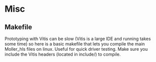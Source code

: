 # Misc

## Makefile
Prototyping with Vitis can be slow (Vitis is a large IDE and running takes some time) so here is a basic makefile that lets you compile the main Moller_hls files on linux. Useful for quick driver testing. Make sure you include the Vitis headers (located in include/) to compile.  